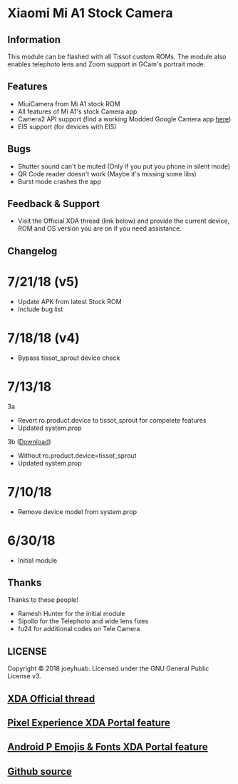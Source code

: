 # Xiaomi Mi A1 Stock Camera

## Information
This module can be flashed with all Tissot custom ROMs. The module also enables telephoto lens and Zoom support in GCam's portrait mode.

## Features
- MiuiCamera from Mi A1 stock ROM
- All features of Mi A1's stock Camera app
- Camera2 API support (find a working Modded Google Camera app [here](https://www.celsoazevedo.com/files/android/google-camera/))
- EIS support (for devices with EIS)

## Bugs
- Shutter sound can't be muted (Only if you put you phone in silent mode)
- QR Code reader doesn't work (Maybe it's missing some libs)
- Burst mode crashes the app

## Feedback & Support
- Visit the Official XDA thread (link below) and provide the current device, ROM and OS version you are on if you need assistance.

## Changelog
# 7/21/18 (v5)
- Update APK from latest Stock ROM
- Include bug list

# 7/18/18 (v4)
- Bypass tissot_sprout device check

# 7/13/18
3a
- Revert ro.product.device to tissot_sprout for compelete features
- Updated system.prop

3b ([Download](https://github.com/Magisk-Modules-Repo/Xiaomi-Mi-A1-Stock-Camera/releases/download/v3b/Xiaomi-Mi-A1-Stock-Camera-v3b.zip))
- Without ro.product.device=tissot_sprout
- Updated system.prop

# 7/10/18
- Remove device model from system.prop

# 6/30/18
- Initial module

## Thanks
Thanks to these people!
- Ramesh Hunter for the initial module
- Sipollo for the Telephoto and wide lens fixes
- fu24 for additional codes on Tele Camera

## LICENSE
Copyright © 2018 joeyhuab. Licensed under the GNU General Public License v3.

## [XDA Official thread](https://forum.xda-developers.com/apps/magisk/module-xiaomi-mi-a1-stock-camera-t3810432)
## [Pixel Experience XDA Portal feature](https://www.xda-developers.com/pixel-2-experience-magisk-module/)
## [Android P Emojis & Fonts XDA Portal feature](https://www.xda-developers.com/android-p-emoji-fonts-magisk-module/)
## [Github source](https://github.com/Magisk-Modules-Repo/Xiaomi-Mi-A1-Stock-Camera)
